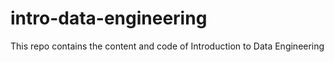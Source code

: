 # intro-data-engineering
This repo contains the content and code of Introduction to Data Engineering
